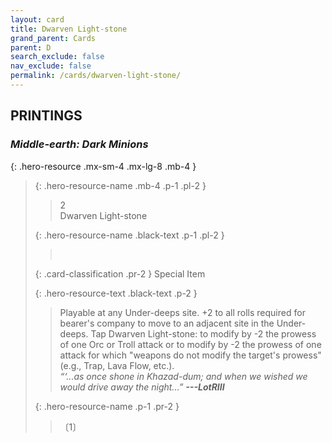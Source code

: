 ```yaml
---
layout: card
title: Dwarven Light-stone
grand_parent: Cards
parent: D
search_exclude: false
nav_exclude: false
permalink: /cards/dwarven-light-stone/
---
```


## PRINTINGS


### _Middle-earth: Dark Minions_

{: .hero-resource .mx-sm-4 .mx-lg-8 .mb-4 }
> {: .hero-resource-name .mb-4 .p-1 .pl-2 }
> > <div class="card-mp">2</div>
> > <div class="card-name">Dwarven Light-stone</div>
>
> {: .hero-resource-name .black-text .p-1 .pl-2 }
> > &nbsp;
>
> {: .card-classification .pr-2 }
> Special Item
>
> {: .hero-resource-text .black-text .p-2 }
> > Playable at any Under-deeps site. +2 to all rolls required for bearer's company to move to an adjacent site in the Under-deeps. Tap Dwarven Light-stone: to modify by -2 the prowess of one Orc or Troll attack or to modify by -2 the prowess of one attack for which  "weapons do not modify the target's prowess" (e.g., Trap, Lava Flow, etc.). <br>_“‘...as once shone in Khazad-dum; and when we wished we would drive away the night...”_ ***---&NoBreak;LotRIII***  
> 
> {: .hero-resource-name .p-1 .pr-2 }
> > <div class="card-shield"></div>
> > <div class="card-corruption">〔1〕</div>
